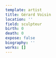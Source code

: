 ```yaml
---
template: artist
title: Gérard Voisin
location: ''
field: sculpteur
birth: 0
death: 0
expose: false
biography: ''
works: []
---
```


